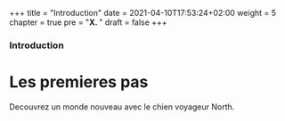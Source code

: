 +++
title = "Introduction"
date = 2021-04-10T17:53:24+02:00
weight = 5
chapter = true
pre = "<b>X. </b>"
draft = false
+++

### Introduction

# Les premieres pas

Decouvrez un monde nouveau avec le chien voyageur North.